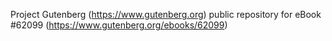 Project Gutenberg (https://www.gutenberg.org) public repository for
eBook #62099 (https://www.gutenberg.org/ebooks/62099)
